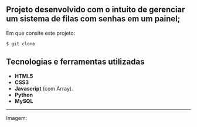 ## Projeto desenvolvido com o intuito de gerenciar um sistema de filas com senhas em um painel;

Em que consite este projeto:

```
$ git clone 
```

## Tecnologias e ferramentas utilizadas
- **HTML5**
- **CSS3**
- **Javascript** (com Array).
- **Python**
- **MySQL**
---

Imagem:
